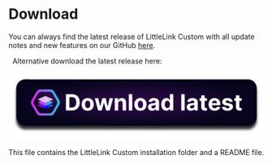 # Download

You can always find the latest release of LittleLink Custom with all update notes and new features on our GitHub [here](https://github.com/JulianPrieber/littlelink-custom/releases).

 
Alternative download the latest release here:

<a href=https://github.com/JulianPrieber/littlelink-custom/releases/latest/download/littlelink-custom.zip>
<img src="/assets/img/download/download_latest.png">
</a>

This file contains the LittleLink Custom installation folder and a README file.
